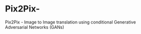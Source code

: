 # Pix2Pix-
Pix2Pix - Image to Image translation using conditional Generative Adversarial Networks (GANs)
